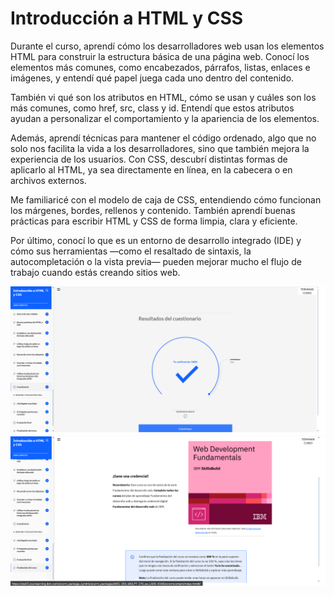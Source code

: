 # Introducción a HTML y CSS

Durante el curso, aprendí cómo los desarrolladores web usan los elementos HTML para construir la estructura básica de una página web. Conocí los elementos más comunes, como encabezados, párrafos, listas, enlaces e imágenes, y entendí qué papel juega cada uno dentro del contenido.

También vi qué son los atributos en HTML, cómo se usan y cuáles son los más comunes, como href, src, class y id. Entendí que estos atributos ayudan a personalizar el comportamiento y la apariencia de los elementos.

Además, aprendí técnicas para mantener el código ordenado, algo que no solo nos facilita la vida a los desarrolladores, sino que también mejora la experiencia de los usuarios. Con CSS, descubrí distintas formas de aplicarlo al HTML, ya sea directamente en línea, en la cabecera o en archivos externos.

Me familiaricé con el modelo de caja de CSS, entendiendo cómo funcionan los márgenes, bordes, rellenos y contenido. También aprendí buenas prácticas para escribir HTML y CSS de forma limpia, clara y eficiente.

Por último, conocí lo que es un entorno de desarrollo integrado (IDE) y cómo sus herramientas —como el resaltado de sintaxis, la autocompletación o la vista previa— pueden mejorar mucho el flujo de trabajo cuando estás creando sitios web.  

![f](img/evi3.png)
![f](img/evi3.1.png)